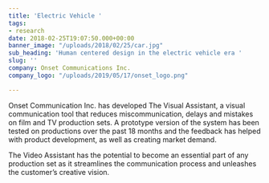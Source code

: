 ```yaml
---
title: 'Electric Vehicle '
tags:
- research
date: 2018-02-25T19:07:50.000+00:00
banner_image: "/uploads/2018/02/25/car.jpg"
sub_heading: 'Human centered design in the electric vehicle era '
slug: ''
company: Onset Communications Inc.
company_logo: "/uploads/2019/05/17/onset_logo.png"

---
```

Onset Communication Inc. has developed The Visual Assistant, a visual communication tool that reduces miscommunication, delays and mistakes on film and TV production sets. A prototype version of the system has been tested on productions over the past 18 months and the feedback has helped with product development, as well as creating market demand.

The Video Assistant has the potential to become an essential part of any production set as it streamlines the communication process and unleashes the customer’s creative vision.